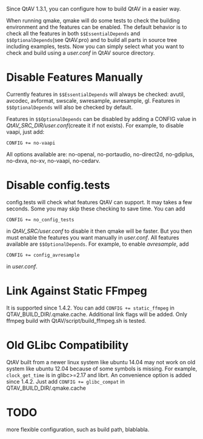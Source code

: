 Since QtAV 1.3.1, you can configure how to build QtAV in a easier way.

When running qmake, qmake will do some tests to check the building environment and the features can be enabled. The default behavior is to check all the features in both `$$EssentialDepends` and `$$OptionalDepends`(see QtAV.pro) and to build all parts in source tree including examples, tests. Now you can simply select what you want to check and build using a *user.conf* in QtAV source directory.


Disable Features Manually
=========================
Currently features in `$$EssentialDepends` will always be checked: avutil, avcodec, avformat, swscale, swresample, avresample, gl. Features in `$$OptionalDepends` will also be checked by default.

Features in `$$OptionalDepends` can be disabled by adding a CONFIG value in *QtAV_SRC_DIR/user.conf*(create it if not exists). For example, to disable vaapi, just add:

    CONFIG += no-vaapi

All options available are: no-openal, no-portaudio, no-direct2d, no-gdiplus, no-dxva, no-xv, no-vaapi, no-cedarv.


Disable config.tests
====================

config.tests will check what features QtAV can support. It may takes a few seconds. Some you may skip these checking to save time. You can add

    CONFIG += no_config_tests

in *QtAV_SRC/user.conf* to disable it then qmake will be faster. But you then must enable the features you want manually in *user.conf*. All features available are `$$OptionalDepends`. For example, to enable *avresample*, add

    CONFIG += config_avresample

in *user.conf*.

Link Against Static FFmpeg
==========================

It is supported since 1.4.2. You can add `CONFIG += static_ffmpeg` in QTAV_BUILD_DIR/.qmake.cache. Additional link flags will be added. Only ffmpeg build with QtAV/script/build_ffmpeg.sh is tested.

Old GLibc Compatibility
======================

QtAV built from a newer linux system like ubuntu 14.04 may not work on old system like ubuntu 12.04 because of some symbols is missing. For example, `clock_get_time` is in glibc>=2.17 and librt. An convenience option is added since 1.4.2. Just add `CONFIG += glibc_compat` in QTAV_BUILD_DIR/.qmake.cache


TODO
====
more flexible configuration, such as build path, blablabla.
